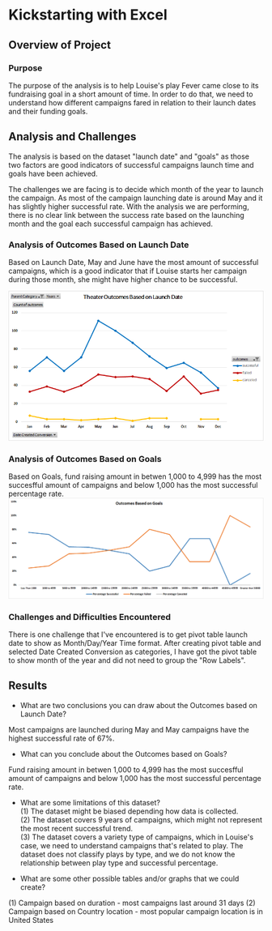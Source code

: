 # Kickstarting with Excel

## Overview of Project

### Purpose
The purpose of the analysis is to help Louise's play Fever came close to its fundraising goal in a short amount of time. In order to do that, we need to understand how different campaigns fared in relation to their launch dates and their funding goals. 
## Analysis and Challenges
The analysis is based on the dataset "launch date" and "goals" as those two factors are good indicators of successful campaigns launch time and goals have been achieved.

The challenges we are facing is to decide which month of the year to launch the campaign. As most of the campaign launching date is around May and it has slightly higher successful rate. With the analysis we are performing, there is no clear link between the success rate based on the launching month and the goal each successful campaign has achieved. 
### Analysis of Outcomes Based on Launch Date
Based on Launch Date, May and June have the most amount of successful campaigns, which is a good indicator that if Louise starts her campaign during those month, she might have higher chance to be successful.

![Theater_Outcomes_vs_Launch](https://github.com/emmagao1/kickstarter-analysis/blob/master/Theater_Outcomes_vs_Launch.png)

### Analysis of Outcomes Based on Goals
Based on Goals, fund raising amount in betwen 1,000 to 4,999 has the most succesfful amount of campaigns and below 1,000 has the most successful percentage rate. 
![Outcomes_vs_Goals](https://github.com/emmagao1/kickstarter-analysis/blob/master/Outcomes_vs_Goals.png)
### Challenges and Difficulties Encountered
There is one challenge that I've encountered is to get pivot table launch date to show as Month/Day/Year Time format. After creating pivot table and selected Date Created Conversion as categories, I have got the pivot table to show month of the year and did not need to group the "Row Labels". 
## Results

- What are two conclusions you can draw about the Outcomes based on Launch Date?

Most campaigns are launched during May and May campaigns have the highest successful rate of 67%.
- What can you conclude about the Outcomes based on Goals?

Fund raising amount in betwen 1,000 to 4,999 has the most succesfful amount of campaigns and below 1,000 has the most successful percentage rate.
- What are some limitations of this dataset?<br>
 (1) The dataset might be biased depending how data is collected.<br> 
 (2) The dataset covers 9 years of campaigns, which might not represent the most recent successful trend.<br>
 (3) The dataset covers a variety type of campaigns, which in Louise's case, we need to understand campaigns that's related to play. The dataset does not classify plays by type, and we do not know the relationship between play type and successful percentage.<br>

- What are some other possible tables and/or graphs that we could create?

 (1) Campaign based on duration - most campaigns last around 31 days
 (2) Campaign based on Country location - most popular campaign location is in United States

